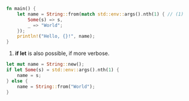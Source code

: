 ```rs
fn main() {
    let name = String::from(match std::env::args().nth(1) { // (1)
        Some(s) => s,
        _ => "World";
    });
    println!("Hello, {}!", name);
}
```

1. **if let** is also possible, if more verbose.
```rs
let mut name = String::new();
if let Some(s) = std::env::args().nth(1) {
    name = s;
} else {
    name = String::from("World");
}
```
